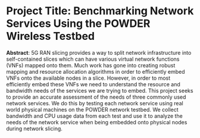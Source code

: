# Project Title: Benchmarking Network Services Using the POWDER Wireless Testbed 

**Abstract**: 5G RAN slicing provides a way to split network infrastructure into self-contained slices which can have various virtual network functions (VNFs) mapped onto them. Much work has gone into creating robust mapping and resource allocation algorithms in order to efficiently embed VNFs onto the available nodes in a slice. However, in order to most efficiently embed these VNFs we need to understand the resource and bandwidth needs of the services we are trying to embed. This project seeks to provide an accurate assessment of the needs of three commonly used network services. We do this by testing each network service using real world physical machines on the POWDER network testbed. We collect bandwidth and CPU usage data from each test and use it to analyze the needs of the network service when being embedded onto physical nodes during network slicing.

